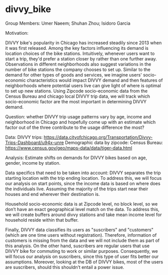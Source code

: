 # divvy_bike

Group Members: 
Umer Naeem; 
Shuhan Zhou;
Isidoro Garcia 

Motivation:

DIVVY bike's popularity in Chicago has increased steadily since 2013 when it was first released. Among the key factors influencing its demand is location choices of the bike stations. Intuitively, whenever users want to start a trip, they'd prefer a station closer by rather than one further away. Observations in different neighborhoods also suggest variations in the number of bike stations the company chooses to set up. Similar to the demand for other types of goods and services, we imagine users' socio-economic characteristics would impact DIVVY demand and then features of neighborhoods where potential users live can give light of where is optimal to set up new stations. Using Zipcode socio-economic data from the Census Bureau and chicago local DIVVY trip data, we will track which socio-economic factor are the most important in determining DIVVY demand. 

Question: whether DIVVY trip usage patterns vary by age, income and neighborhood in Chicago and hopefully come up with an estimate which factor out of the three contribute to the usage difference the most? 

Data:
DIVVY trips: https://data.cityofchicago.org/Transportation/Divvy-Trips-Dashboard/u94x-unre
Demographic data by zipcode: Census Bureau: https://www.census.gov/geo/maps-data/data/tiger-data.html

Analysis:
Estimate shifts on demands for DIVVY bikes based on age, gender, income by station. 

Data specifics that need to be taken into account:
DIVVY separates the trip starting location with the trip ending location. To address this, we will focus our analysis on start points, since the income data is based on where does the individuals live. Assuming the majority of the trips start near their houses and end wherever their destination is. 

Household socio-economic data is at Zipcode level, no block level, so we don’t have an exact geographical level match on the data. To address this, we will create buffers around divvy stations and take mean income level for household reside within that buffer. 

Finally, DIVVY data classifies its users as "suscribers" and "customers" (which are one time users without registration). Therefore, information of customers is missing from the data and we will not include them as part of this analysis. On the other hand, suscribers are regular users that use DIVVY bike for commuting to work or similar purposes. Consequently, we will focus our analysis on suscribers, since this type of user fits better our assumptions. Moreover, looking at the DB of DIVVY bikes, most of the users are suscribers, should this shouldn’t entail a power issue. 



